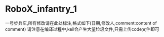 # RoboX_infantry_1
 一号步兵车,所有修改请在此处标注,格式如下(日期,修改人,comment:content of comment)
请注意在编译过程中,keil会产生大量垃圾文件,只需上传code文件即可
